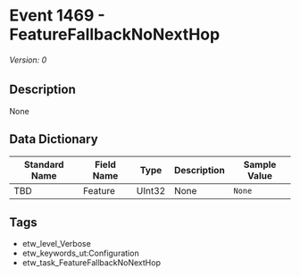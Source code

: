 # Event 1469 - FeatureFallbackNoNextHop
###### Version: 0

## Description
None

## Data Dictionary
|Standard Name|Field Name|Type|Description|Sample Value|
|---|---|---|---|---|
|TBD|Feature|UInt32|None|`None`|

## Tags
* etw_level_Verbose
* etw_keywords_ut:Configuration
* etw_task_FeatureFallbackNoNextHop